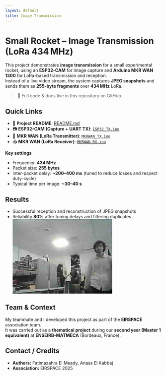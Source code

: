 ```yaml
---
layout: default
title: Image Transmission
---
```


# Small Rocket – Image Transmission (LoRa 434 MHz)

This project demonstrates **image transmission** for a small experimental rocket, using an **ESP32-CAM** for image capture and **Arduino MKR WAN 1300** for LoRa-based transmission and reception.  
Instead of a live video stream, the system captures **JPEG snapshots** and sends them as **255-byte fragments** over **434 MHz** LoRa.

> 🔗 Full code & docs live in this repository on GitHub.

## Quick Links
- 📄 **Project README**: [README.md](./README.md)
- 📷 **ESP32-CAM (Capture + UART TX)**: [`ESP32_TX.ino`](./ESP32_TX.ino)
- 📡 **MKR WAN (LoRa Transmitter)**: [`MKRWAN_TX.ino`](./MKRWAN_TX.ino)
- 📥 **MKR WAN (LoRa Receiver)**: [`MKRWAN_RX.ino`](./MKRWAN_RX.ino)

**Key settings**
- Frequency: **434 MHz**
- Packet size: **255 bytes**
- Inter-packet delay: **~200–400 ms** (tuned to reduce losses and respect duty-cycle)
- Typical time per image: **~30–40 s**

## Results
- Successful reception and reconstruction of JPEG snapshots
- Reliability **80%** after tuning delays and filtering duplicates
![Received Image](first_successful_pic.jpg)

## Team & Context
My teammate and I developed this project as part of the **EIRSPACE** association team.  
It was carried out as a **thematical project** during our **second year (Master 1 equivalent)** at **ENSEIRB-MATMECA** (Bordeaux, France).

## Contact / Credits
- **Authors:** Fatimazahra El Meady, Anass El Kabbaj  
- **Association:** EIRSPACE 2025

